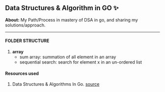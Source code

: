 ## Data Structures & Algorithm in GO :sparkles:



**About:** My Path/Process in mastery of DSA in go, and sharing my solutions/approach.
___

#### FOLDER STRUCTURE

1. **array** 
   - sum array: summation of all element in an array
   - sequential search: search for element x in an un-ordered list





#### Resources used
1. Data Structures & Algorithms In Go. [source](https://www.educative.io/courses/data-structures-and-algorithms-go)
